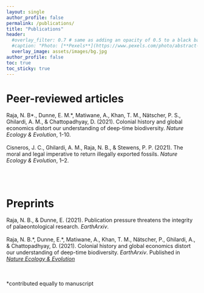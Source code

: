 ```yaml
---
layout: single
author_profile: false
permalink: /publications/
title: "Publications"
header:
  #overlay_filter: 0.7 # same as adding an opacity of 0.5 to a black background
  #caption: "Photo: [**Pexels**](https://www.pexels.com/photo/abstract-art-blur-bright-373543/)"
  overlay_image: assets/images/bg.jpg
author_profile: false
toc: true
toc_sticky: true
---
```


# Peer-reviewed articles

<div class="small">

<a name="nat-colonial"></a>Raja, N. B*., Dunne, E. M.*, Matiwane, A., Khan, T. M., Nätscher, P. S., Ghilardi, A. M., & Chattopadhyay, D. (2021). Colonial history and global economics distort our understanding of deep-time biodiversity. <em>Nature Ecology & Evolution</em>, 1-10. <a href="https://doi.org/10.1038/s41559-021-01608-8" target="blank"><i class="ai ai-doi"></i></a> <a href="https://www.researchgate.net/publication/357441656_Colonial_history_and_global_economics_distort_our_understanding_of_deep-time_biodiversity?_tatpl%5Bac%5D%5B0%5D%5Bactor%5D=AC%3A10509099&_tatpl%5Bac%5D%5B0%5D%5Bid%5D=1454106405388292&_tatpl%5Bac%5D%5B0%5D%5Bobject%5D=PB%3A357441656&_tatpl%5Bac%5D%5B0%5D%5Bts%5D=1641127183&_tatpl%5Bac%5D%5B0%5D%5Bverb%5D=recommend&_tatpl%5Bs%5D=c9f83840fe4a69ed97046327cc591185c0e1e2e0" target="blank"><i class="ai ai-researchgate"></i></a> <a href="https://github.com/paleoscientometrics/paleo-imperialism" target="blank">  <i class="fa fa-github"></i></a> <a href="https://osf.io/6wc7a/" target="blank">  <i class="ai ai-osf"></i></a>
<br><br>
Cisneros, J. C., Ghilardi, A. M., Raja, N. B., & Stewens, P. P. (2021). The moral and legal imperative to return illegally exported fossils. <em>Nature Ecology & Evolution</em>, 1–2. <a href="https://doi.org/10.1038/s41559-021-01588-9" target="blank"><i class="ai ai-doi"></i></a> <a href="https://www.researchgate.net/publication/356221849_The_moral_and_legal_imperative_to_return_illegally_exported_fossils" target="blank"><i class="ai ai-researchgate"></i></a>

<br><br>
</div>

# Preprints

<div class="small">
<i class="ai ai-open-access" style="font-size:20px;color:orange"></i> Raja, N. B., & Dunne, E. (2021). Publication pressure threatens the integrity of palaeontological research. <em>EarthArxiv</em>. <a href="https://doi.org/10.31223/X5V32Z" target="blank"><i class="ai ai-doi"></i></a> <a href="https://eartharxiv.org/repository/object/2414/download/4965/" target="blank">  <i class="fa fa-file-pdf"></i></a>
<br><br>
<i class="ai ai-open-access" style="font-size:20px;color:orange"></i> Raja, N. B.*, Dunne, E.*, Matiwane, A., Khan, T. M., Nätscher, P., Ghilardi, A., & Chattopadhyay, D. (2021). Colonial history and global economics distort our understanding of deep-time biodiversity. <em>EarthArxiv</em>. Published in <a href="#nat-colonial"><em>Nature Ecology & Evolution</em></a> <a href="https://doi.org/10.31223/X5802N" target="blank"><i class="ai ai-doi"></i></a> <a href="https://eartharxiv.org/repository/object/2472/download/5064/" target="blank">  <i class="fa fa-file-pdf"></i></a>



<br><br>
*contributed equally to manuscript
</div>
